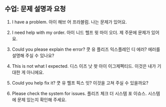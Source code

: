 ## 수업: 문제 설명과 요청

1. I have a problem.
   아이 해브 어 프라블럼.
   나는 문제가 있어요.

2. I need help with my order.
   아이 니드 헬프 윗 마이 오더.
   제 주문에 문제가 있어요.

3. Could you please explain the error?
   쿳 유 플리즈 익스플레인 디 에러?
   에러를 설명해 주실 수 있나요?

4. This is not what I expected.
   디스 이즈 낫 왓 아이 이그제펙티드.
   이것은 내가 기대한 게 아니에요.

5. Could you help fix it?
   쿳 유 헬프 픽스 잇?
   이것을 고쳐 주실 수 있을까요?

6. Please check the system for issues.
   플리즈 체크 더 시스템 포 이슈스.
   시스템에 문제 있는지 확인해 주세요.